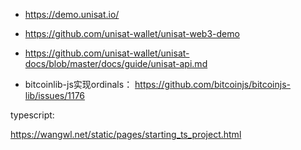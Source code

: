 - https://demo.unisat.io/
- https://github.com/unisat-wallet/unisat-web3-demo
- https://github.com/unisat-wallet/unisat-docs/blob/master/docs/guide/unisat-api.md

- bitcoinlib-js实现ordinals： https://github.com/bitcoinjs/bitcoinjs-lib/issues/1176








typescript:

https://wangwl.net/static/pages/starting_ts_project.html